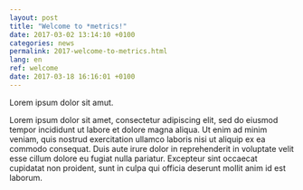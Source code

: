 ```yaml
---
layout: post
title: "Welcome to *metrics!"
date: 2017-03-02 13:14:10 +0100
categories: news
permalink: 2017-welcome-to-metrics.html
lang: en
ref: welcome
date: 2017-03-18 16:16:01 +0100
---
```

Lorem ipsum dolor sit amut.

Lorem ipsum dolor sit amet, consectetur adipiscing elit, sed do eiusmod tempor incididunt ut labore et dolore magna aliqua. Ut enim ad minim veniam, quis nostrud exercitation ullamco laboris nisi ut aliquip ex ea commodo consequat. Duis aute irure dolor in reprehenderit in voluptate velit esse cillum dolore eu fugiat nulla pariatur. Excepteur sint occaecat cupidatat non proident, sunt in culpa qui officia deserunt mollit anim id est laborum.
